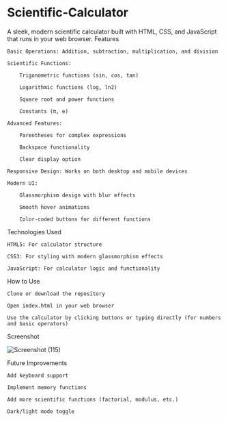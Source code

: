 # Scientific-Calculator

A sleek, modern scientific calculator built with HTML, CSS, and JavaScript that runs in your web browser.
Features

    Basic Operations: Addition, subtraction, multiplication, and division

    Scientific Functions:

        Trigonometric functions (sin, cos, tan)

        Logarithmic functions (log, ln2)

        Square root and power functions

        Constants (π, e)

    Advanced Features:

        Parentheses for complex expressions

        Backspace functionality

        Clear display option

    Responsive Design: Works on both desktop and mobile devices

    Modern UI:

        Glassmorphism design with blur effects

        Smooth hover animations

        Color-coded buttons for different functions

Technologies Used

    HTML5: For calculator structure

    CSS3: For styling with modern glassmorphism effects

    JavaScript: For calculator logic and functionality

How to Use

    Clone or download the repository

    Open index.html in your web browser

    Use the calculator by clicking buttons or typing directly (for numbers and basic operators)

Screenshot

![Screenshot (115)](https://github.com/user-attachments/assets/0f6f9398-c39c-4abd-b648-6de27a7f4bc7)

Future Improvements

    Add keyboard support

    Implement memory functions

    Add more scientific functions (factorial, modulus, etc.)

    Dark/light mode toggle

